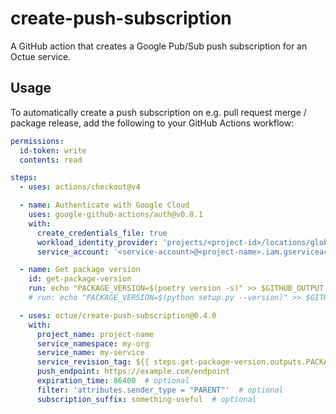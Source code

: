 # create-push-subscription
A GitHub action that creates a Google Pub/Sub push subscription for an Octue service.

## Usage
To automatically create a push subscription on e.g. pull request merge / package release, add the following to your
GitHub Actions workflow:

```yaml
permissions:
  id-token: write
  contents: read

steps:
  - uses: actions/checkout@v4

  - name: Authenticate with Google Cloud
    uses: google-github-actions/auth@v0.8.1
    with:
      create_credentials_file: true
      workload_identity_provider: 'projects/<project-id>/locations/global/workloadIdentityPools/<pool-name>/providers/<provider-name>'
      service_account: '<service-account>@<project-name>.iam.gserviceaccount.com'

  - name: Get package version
    id: get-package-version
    run: echo "PACKAGE_VERSION=$(poetry version -s)" >> $GITHUB_OUTPUT
    # run: echo "PACKAGE_VERSION=$(python setup.py --version)" >> $GITHUB_OUTPUT  <- Use this instead if your package uses a `setup.py` file.

  - uses: octue/create-push-subscription@0.4.0
    with:
      project_name: project-name
      service_namespace: my-org
      service_name: my-service
      service_revision_tag: ${{ steps.get-package-version.outputs.PACKAGE_VERSION }}  # optional
      push_endpoint: https://example.com/endpoint
      expiration_time: 86400  # optional
      filter: 'attributes.sender_type = "PARENT"'  # optional
      subscription_suffix: something-useful  # optional

```
